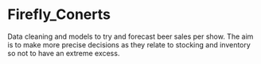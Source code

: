# Firefly_Conerts
Data cleaning and models to try and forecast beer sales per show. The aim is to make more precise decisions as they relate to stocking and inventory so not to have an extreme excess.
